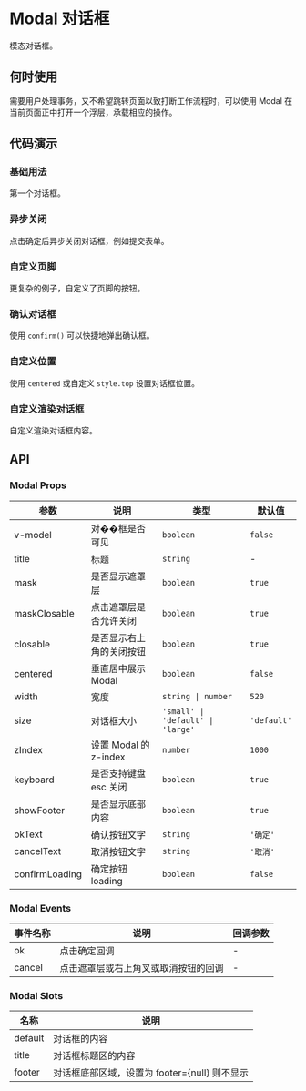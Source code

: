 # Modal 对话框

模态对话框。

## 何时使用

需要用户处理事务，又不希望跳转页面以致打断工作流程时，可以使用 Modal 在当前页面正中打开一个浮层，承载相应的操作。

## 代码演示

### 基础用法

第一个对话框。

<demo src="../demos/modal/modal-01-basic.vue"></demo>

### 异步关闭

点击确定后异步关闭对话框，例如提交表单。

<demo src="../demos/modal/modal-02-async.vue"></demo>

### 自定义页脚

更复杂的例子，自定义了页脚的按钮。

<demo src="../demos/modal/modal-03-footer.vue"></demo>

### 确认对话框

使用 `confirm()` 可以快捷地弹出确认框。

<demo src="../demos/modal/modal-04-confirm.vue"></demo>

### 自定义位置

使用 `centered` 或自定义 `style.top` 设置对话框位置。

<demo src="../demos/modal/modal-05-position.vue"></demo>

### 自定义渲染对话框

自定义渲染对话框内容。

<demo src="../demos/modal/modal-06-custom.vue"></demo>

## API

### Modal Props

| 参数 | 说明 | 类型 | 默认值 |
| --- | --- | --- | --- |
| v-model | 对��框是否可见 | `boolean` | `false` |
| title | 标题 | `string` | - |
| mask | 是否显示遮罩层 | `boolean` | `true` |
| maskClosable | 点击遮罩层是否允许关闭 | `boolean` | `true` |
| closable | 是否显示右上角的关闭按钮 | `boolean` | `true` |
| centered | 垂直居中展示 Modal | `boolean` | `false` |
| width | 宽度 | `string \| number` | `520` |
| size | 对话框大小 | `'small' \| 'default' \| 'large'` | `'default'` |
| zIndex | 设置 Modal 的 z-index | `number` | `1000` |
| keyboard | 是否支持键盘 esc 关闭 | `boolean` | `true` |
| showFooter | 是否显示底部内容 | `boolean` | `true` |
| okText | 确认按钮文字 | `string` | `'确定'` |
| cancelText | 取消按钮文字 | `string` | `'取消'` |
| confirmLoading | 确定按钮 loading | `boolean` | `false` |

### Modal Events

| 事件名称 | 说明 | 回调参数 |
| --- | --- | --- |
| ok | 点击确定回调 | - |
| cancel | 点击遮罩层或右上角叉或取消按钮的回调 | - |

### Modal Slots

| 名称 | 说明 |
| --- | --- |
| default | 对话框的内容 |
| title | 对话框标题区的内容 |
| footer | 对话框底部区域，设置为 footer={null} 则不显示 | 